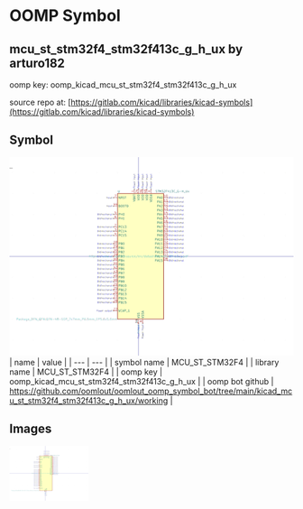 # OOMP Symbol  
## mcu_st_stm32f4_stm32f413c_g_h_ux  by arturo182  
  
oomp key: oomp_kicad_mcu_st_stm32f4_stm32f413c_g_h_ux  
  
source repo at: [https://gitlab.com/kicad/libraries/kicad-symbols](https://gitlab.com/kicad/libraries/kicad-symbols)  
## Symbol  
  
[![working.png](working_600.png)](working.png)  
| name | value | 
| --- | --- | 
| symbol name | MCU_ST_STM32F4 | 
| library name | MCU_ST_STM32F4 | 
| oomp key | oomp_kicad_mcu_st_stm32f4_stm32f413c_g_h_ux | 
| oomp bot github | https://github.com/oomlout/oomlout_oomp_symbol_bot/tree/main/kicad_mcu_st_stm32f4_stm32f413c_g_h_ux/working | 
## Images  
  
[![working.png](working_140.png)](working.png)  
